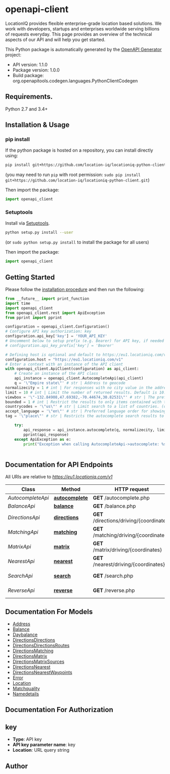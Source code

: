 # openapi-client
LocationIQ provides flexible enterprise-grade location based solutions. We work with developers, startups and enterprises worldwide serving billions of requests everyday. This page provides an overview of the technical aspects of our API and will help you get started.

This Python package is automatically generated by the [OpenAPI Generator](https://openapi-generator.tech) project:

- API version: 1.1.0
- Package version: 1.0.0
- Build package: org.openapitools.codegen.languages.PythonClientCodegen

## Requirements.

Python 2.7 and 3.4+

## Installation & Usage
### pip install

If the python package is hosted on a repository, you can install directly using:

```sh
pip install git+https://github.com/location-iq/locationiq-python-client.git
```
(you may need to run `pip` with root permission: `sudo pip install git+https://github.com/location-iq/locationiq-python-client.git`)

Then import the package:
```python
import openapi_client
```

### Setuptools

Install via [Setuptools](http://pypi.python.org/pypi/setuptools).

```sh
python setup.py install --user
```
(or `sudo python setup.py install` to install the package for all users)

Then import the package:
```python
import openapi_client
```

## Getting Started

Please follow the [installation procedure](#installation--usage) and then run the following:

```python
from __future__ import print_function
import time
import openapi_client
from openapi_client.rest import ApiException
from pprint import pprint

configuration = openapi_client.Configuration()
# Configure API key authorization: key
configuration.api_key['key'] = 'YOUR_API_KEY'
# Uncomment below to setup prefix (e.g. Bearer) for API key, if needed
# configuration.api_key_prefix['key'] = 'Bearer'

# Defining host is optional and default to https://eu1.locationiq.com/v1
configuration.host = "https://eu1.locationiq.com/v1"
# Enter a context with an instance of the API client
with openapi_client.ApiClient(configuration) as api_client:
    # Create an instance of the API class
    api_instance = openapi_client.AutocompleteApi(api_client)
    q = '\"Empire state\"' # str | Address to geocode
normalizecity = 1 # int | For responses with no city value in the address section, the next available element in this order - city_district, locality, town, borough, municipality, village, hamlet, quarter, neighbourhood - from the address section will be normalized to city. Defaults to 1 for SDKs.
limit = 10 # int | Limit the number of returned results. Default is 10. (optional) (default to 10)
viewbox = '\"-132.84908,47.69382,-70.44674,30.82531\"' # str | The preferred area to find search results.  To restrict results to those within the viewbox, use along with the bounded option. Tuple of 4 floats. Any two corner points of the box - `max_lon,max_lat,min_lon,min_lat` or `min_lon,min_lat,max_lon,max_lat` - are accepted in any order as long as they span a real box.  (optional)
bounded = 1 # int | Restrict the results to only items contained with the viewbox (optional)
countrycodes = '\"us\"' # str | Limit search to a list of countries. (optional)
accept_language = '\"en\"' # str | Preferred language order for showing search results, overrides the value specified in the Accept-Language HTTP header. Defaults to en. To use native language for the response when available, use accept-language=native (optional)
tag = '\"place\"' # str | Restricts the autocomplete search results to elements of specific OSM class and type.  Example - To restrict results to only class place and type city: tag=place:city, To restrict the results to all of OSM class place: tag=place (optional)

    try:
        api_response = api_instance.autocomplete(q, normalizecity, limit=limit, viewbox=viewbox, bounded=bounded, countrycodes=countrycodes, accept_language=accept_language, tag=tag)
        pprint(api_response)
    except ApiException as e:
        print("Exception when calling AutocompleteApi->autocomplete: %s\n" % e)
    
```

## Documentation for API Endpoints

All URIs are relative to *https://eu1.locationiq.com/v1*

Class | Method | HTTP request | Description
------------ | ------------- | ------------- | -------------
*AutocompleteApi* | [**autocomplete**](docs/AutocompleteApi.md#autocomplete) | **GET** /autocomplete.php | 
*BalanceApi* | [**balance**](docs/BalanceApi.md#balance) | **GET** /balance.php | 
*DirectionsApi* | [**directions**](docs/DirectionsApi.md#directions) | **GET** /directions/driving/{coordinates} | Directions Service
*MatchingApi* | [**matching**](docs/MatchingApi.md#matching) | **GET** /matching/driving/{coordinates} | Matching Service
*MatrixApi* | [**matrix**](docs/MatrixApi.md#matrix) | **GET** /matrix/driving/{coordinates} | Matrix Service
*NearestApi* | [**nearest**](docs/NearestApi.md#nearest) | **GET** /nearest/driving/{coordinates} | Nearest Service
*SearchApi* | [**search**](docs/SearchApi.md#search) | **GET** /search.php | Forward Geocoding
*ReverseApi* | [**reverse**](docs/ReverseApi.md#reverse) | **GET** /reverse.php | Reverse Geocoding


## Documentation For Models

 - [Address](docs/Address.md)
 - [Balance](docs/Balance.md)
 - [Daybalance](docs/Daybalance.md)
 - [DirectionsDirections](docs/DirectionsDirections.md)
 - [DirectionsDirectionsRoutes](docs/DirectionsDirectionsRoutes.md)
 - [DirectionsMatching](docs/DirectionsMatching.md)
 - [DirectionsMatrix](docs/DirectionsMatrix.md)
 - [DirectionsMatrixSources](docs/DirectionsMatrixSources.md)
 - [DirectionsNearest](docs/DirectionsNearest.md)
 - [DirectionsNearestWaypoints](docs/DirectionsNearestWaypoints.md)
 - [Error](docs/Error.md)
 - [Location](docs/Location.md)
 - [Matchquality](docs/Matchquality.md)
 - [Namedetails](docs/Namedetails.md)


## Documentation For Authorization


## key

- **Type**: API key
- **API key parameter name**: key
- **Location**: URL query string


## Author




